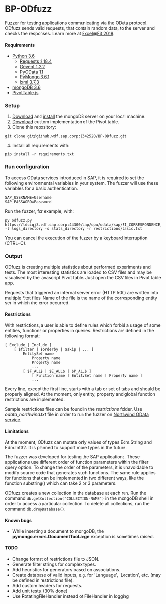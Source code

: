 # BP-ODfuzz
Fuzzer for testing applications communicating via the OData protocol. ODfuzz sends valid requests, that contain random data, to the server and checks the responses. Learn more at [Excel@Fit 2018](http://excel.fit.vutbr.cz/submissions/2018/004/4.pdf).

#### Requirements
- [Python 3.6](https://www.python.org/downloads/)
  - [Requests 2.18.4](http://docs.python-requests.org/en/master/)
  - [Gevent 1.2.2](http://www.gevent.org/)
  - [PyOData 1.1](https://github.wdf.sap.corp/FXUBRQ-QE/PyOData)
  - [PyMongo 3.6.1](https://api.mongodb.com/python/3.6.1/)
  - [lxml 3.7.3](https://github.com/lxml/lxml)
- [mongoDB 3.6](https://www.mongodb.com/)
- [PivotTable.js](https://pivottable.js.org/examples/)

### Setup
1. [Download](https://www.mongodb.com/download-center#community) and [install](https://docs.mongodb.com/manual/administration/install-community/) the mongoDB server on your local machine.
2. [Download](https://github.wdf.sap.corp/I342520/BP/tree/master/sample/pivot_demo) custom implementation of the Pivot table.
3. Clone this repository:
```
git clone git@github.wdf.sap.corp:I342520/BP-ODfuzz.git
```
4. Install all requirements with:
```
pip install -r requirements.txt
```

### Run configuration
To access OData services introduced in SAP, it is required to set the following environmental variables in your system. The fuzzer will use these variables for a basic authentication.
```
SAP_USERNAME=Username
SAP_PASSWORD=Password
```

Run the fuzzer, for example, with:
```
py odfuzz.py https://ldciqj3.wdf.sap.corp:44300/sap/opu/odata/sap/FI_CORRESPONDENCE_V2_SRV -l logs_directory -s stats_directory -r restrictions/basic.txt
```

You can cancel the execution of the fuzzer by a keyboard interruption (CTRL+C).

### Output
ODfuzz is creating multiple statistics about performed experiments and tests. The most interesting statistics are loaded to CSV files and may be visualised by the javascript Pivot table. Just open the CSV files in Pivot table app.

Requests that triggered an internal server error (HTTP 500) are written into multiple *.txt files. Name of the file is the name of the corresponding entity set in which the error occurred.

#### Restrictions
With restrictions, a user is able to define rules which forbid a usage of some entities, functions or properties in queries. Restrictions are defined in the following format:
```
[ Exclude | Include ]
    [ $filter | $orderby | $skip | ... ]
        EntitySet name
            Property name
            Property name
            ...
        [ $F_ALL$ | $E_ALL$ | $P_ALL$ ]
            [ Function name | EntitySet name | Property name ]
            ...
```
Every line, except the first line, starts with a tab or set of tabs and should be properly aligned. At the moment, only entity, property and global function restrictions are implemented.

Sample restrictions files can be found in the *restrictions* folder. Use *odata_northwind.txt* file in order to run the fuzzer on [Northwind OData service](http://services.odata.org/V2/Northwind/Northwind.svc/).

#### Limitations
At the moment, ODfuzz can mutate only values of types Edm.String and Edm.Int32. It is planned to support more types in the future.

The fuzzer was developed for testing the SAP applications. These applications use different order of function parameters within the filter query option. To change the order of the parameters, it is unavoidable to modify source code that generates such functions. The same rule applies for functions that can be implemented in two different ways, like the function substring() which can take 2 or 3 parameters.

ODfuzz creates a new collection in the database at each run. Run the command `db.getCollection("COLLECTION-NAME")` in the mongoDB shell in order to access a particular collection. To delete all collections, run the command `db.dropDatabase()`. 

#### Known bugs
- While inserting a document to mongoDB, the **pymongo.errors.DocumentTooLarge** exception is sometimes raised.

#### TODO
- Change format of restrictions file to JSON.
- Generate filter strings for complex types.
- Add heuristics for generators based on associations.
- Create  database of valid inputs, e.g. for 'Language', 'Location', etc. (may be defined in restrictions file).
- Add custom headers for requests.
- Add unit tests. (30% done)
- Use RotatingFileHandler instead of FileHandler in logging
